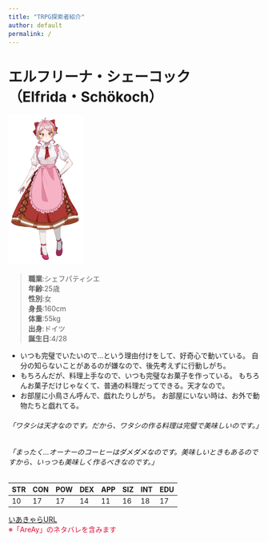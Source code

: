 ```yaml
---
title: "TRPG探索者紹介"
author: default
permalink: /
---
```

# エルフリーナ・シェーコック（Elfrida・Schökoch）  
<img src="https://raw.githubusercontent.com/NOAH1125M/GHPages_20240426/main/assets/images/el.png" alt="t" width="auto" height="300px">  

> **職業**:シェフパティシエ  
> **年齢**:25歳  
> **性別**:女  
> **身長**:160cm  
> **体重**:55kg  
> **出身**:ドイツ  
> **誕生日**:4/28

- いつも完璧でいたいので...という理由付けをして、好奇心で動いている。
自分の知らないことがあるのが嫌なので、後先考えずに行動しがち。
- もちろんだが、料理上手なので、いつも完璧なお菓子を作っている。
もちろんお菓子だけじゃなくて、普通の料理だってできる。天才なので。
- お部屋に小鳥さん呼んで、戯れたりしがち。
お部屋にいない時は、お外で動物たちと戯れてる。

###### 「ワタシは天才なのです。だから、ワタシの作る料理は完璧で美味しいのです。」  
###### 「まったく...オーナーのコーヒーはダメダメなのです。美味しいときもあるのですから、いっつも美味しく作るべきなのです。」

| STR  | CON  | POW | DEX  | APP  | SIZ  | INT  | EDU  |  
|-----|-----|-----|-----|-----|-----|-----|-----|  
| 10  | 17  | 17  | 14  | 11  | 16  | 18  | 17  |  　　



[いあきゃらURL](https://iachara.com/view/8116989)  
<span style="color: #dc143c">※「AreAy」のネタバレを含みます</span>

